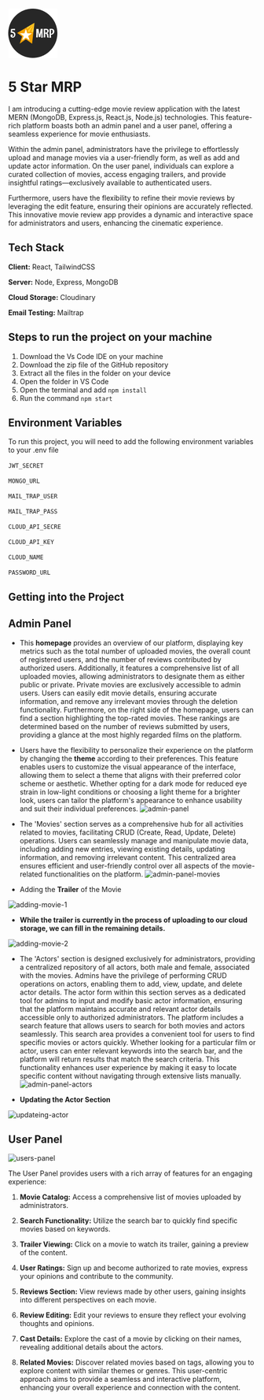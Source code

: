 
![Logo](https://github.com/akm-engineer/mern-deploy-movie-app/blob/master/app/public/favicon.png?raw=true)


# 5 Star MRP


I am introducing a cutting-edge movie review application with the latest MERN (MongoDB, Express.js, React.js, Node.js) technologies. This feature-rich platform boasts both an admin panel and a user panel, offering a seamless experience for movie enthusiasts.

Within the admin panel, administrators have the privilege to effortlessly upload and manage movies via a user-friendly form, as well as add and update actor information. On the user panel, individuals can explore a curated collection of movies, access engaging trailers, and provide insightful ratings—exclusively available to authenticated users.

Furthermore, users have the flexibility to refine their movie reviews by leveraging the edit feature, ensuring their opinions are accurately reflected. This innovative movie review app provides a dynamic and interactive space for administrators and users, enhancing the cinematic experience.

## Tech Stack

**Client:** React, TailwindCSS

**Server:** Node, Express, MongoDB

**Cloud Storage:** Cloudinary

**Email Testing:** Mailtrap


## Steps to run the project on your machine

1. Download the Vs Code IDE on your machine
2. Download the zip file of the GitHub repository
3. Extract all the files in the folder on your device
4. Open the folder in VS Code
5. Open the terminal and add ```npm install```
6. Run the command ```npm start```

## Environment Variables

To run this project, you will need to add the following environment variables to your .env file

`JWT_SECRET`

`MONGO_URL`

`MAIL_TRAP_USER`

`MAIL_TRAP_PASS`

`CLOUD_API_SECRE`

`CLOUD_API_KEY`

`CLOUD_NAME`

`PASSWORD_URL`

## Getting into the Project
## Admin Panel
- This **homepage** provides an overview of our platform, displaying key metrics such as the total number of uploaded movies, the overall count of registered users, and the number of reviews contributed by authorized users. Additionally, it features a comprehensive list of all uploaded movies, allowing administrators to designate them as either public or private. Private movies are exclusively accessible to admin users. Users can easily edit movie details, ensuring accurate information, and remove any irrelevant movies through the deletion functionality.
Furthermore, on the right side of the homepage, users can find a section highlighting the top-rated movies. These rankings are determined based on the number of reviews submitted by users, providing a glance at the most highly regarded films on the platform.

- Users have the flexibility to personalize their experience on the platform by changing the **theme** according to their preferences. This feature enables users to customize the visual appearance of the interface, allowing them to select a theme that aligns with their preferred color scheme or aesthetic. Whether opting for a dark mode for reduced eye strain in low-light conditions or choosing a light theme for a brighter look, users can tailor the platform's appearance to enhance usability and suit their individual preferences.
![admin-panel](https://github.com/akm-engineer/mern-deploy-movie-app/assets/118009781/c7c7c17f-eb9e-4e4a-b7dd-77f47fc9c93d)


- The 'Movies' section serves as a comprehensive hub for all activities related to movies, facilitating CRUD (Create, Read, Update, Delete) operations. Users can seamlessly manage and manipulate movie data, including adding new entries, viewing existing details, updating information, and removing irrelevant content. This centralized area ensures efficient and user-friendly control over all aspects of the movie-related functionalities on the platform.
![admin-panel-movies](https://github.com/akm-engineer/mern-deploy-movie-app/assets/118009781/b02d0560-2a06-4839-89cd-408997ed734d)

- Adding the **Trailer** of the Movie

![adding-movie-1](https://github.com/akm-engineer/mern-deploy-movie-app/assets/118009781/072e7dce-6881-49dd-b38d-ec166c433c82)

- **While the trailer is currently in the process of uploading to our cloud storage, we can fill in the remaining details.**

![adding-movie-2](https://github.com/akm-engineer/mern-deploy-movie-app/assets/118009781/1062d892-a0c0-4f26-a05b-7deaa73bead4)

- The 'Actors' section is designed exclusively for administrators, providing a centralized repository of all actors, both male and female, associated with the movies. Admins have the privilege of performing CRUD operations on actors, enabling them to add, view, update, and delete actor details. The actor form within this section serves as a dedicated tool for admins to input and modify basic actor information, ensuring that the platform maintains accurate and relevant actor details accessible only to authorized administrators.
The platform includes a search feature that allows users to search for both movies and actors seamlessly. This search area provides a convenient tool for users to find specific movies or actors quickly. Whether looking for a particular film or actor, users can enter relevant keywords into the search bar, and the platform will return results that match the search criteria. This functionality enhances user experience by making it easy to locate specific content without navigating through extensive lists manually.
![admin-panel-actors](https://github.com/akm-engineer/mern-deploy-movie-app/assets/118009781/44307af8-2cd8-416b-81ba-29f9598aabce)

- **Updating the Actor Section**

![updateing-actor](https://github.com/akm-engineer/mern-deploy-movie-app/assets/118009781/2d3f1b70-164a-4dcb-9dab-4df3c9d5b6e4)

## User Panel
![users-panel](https://github.com/akm-engineer/mern-deploy-movie-app/assets/118009781/5c5e7025-517e-48f1-9aee-a46b25b6624c)

The User Panel provides users with a rich array of features for an engaging experience:

1. **Movie Catalog:**
    Access a comprehensive list of movies uploaded by administrators.

2. **Search Functionality:**
    Utilize the search bar to quickly find specific movies based on keywords.

3. **Trailer Viewing:**
    Click on a movie to watch its trailer, gaining a preview of the content.

4. **User Ratings:**
    Sign up and become authorized to rate movies, express your opinions and contribute to the community.

5. **Reviews Section:**
    View reviews made by other users, gaining insights into different perspectives on each movie.

6. **Review Editing:**
    Edit your reviews to ensure they reflect your evolving thoughts and opinions.

7. **Cast Details:**
    Explore the cast of a movie by clicking on their names, revealing additional details about the actors.

8. **Related Movies:**
    Discover related movies based on tags, allowing you to explore content with similar themes or genres.
This user-centric approach aims to provide a seamless and interactive platform, enhancing your overall experience and connection with the content.

